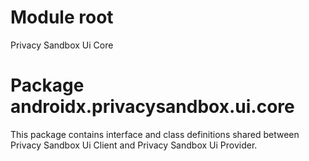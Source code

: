 # Module root

Privacy Sandbox Ui Core

# Package androidx.privacysandbox.ui.core
This package contains interface and class definitions shared between Privacy
Sandbox Ui Client and Privacy Sandbox Ui Provider.
